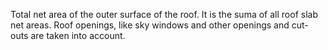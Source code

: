 Total net area of the outer surface of the roof. It is the suma of all roof slab net areas. Roof openings, like sky windows and other openings and cut-outs are taken into account.
